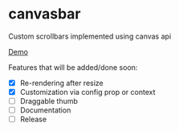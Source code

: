 # canvasbar
Custom scrollbars implemented using canvas api

[Demo](https://pj2m4.csb.app/)

Features that will be added/done soon:
- [x] Re-rendering after resize
- [x] Customization via config prop or context
- [ ] Draggable thumb
- [ ] Documentation
- [ ] Release
